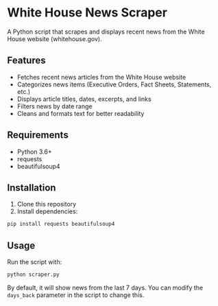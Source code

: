 # White House News Scraper

A Python script that scrapes and displays recent news from the White House website (whitehouse.gov).

## Features

- Fetches recent news articles from the White House website
- Categorizes news items (Executive Orders, Fact Sheets, Statements, etc.)
- Displays article titles, dates, excerpts, and links
- Filters news by date range
- Cleans and formats text for better readability

## Requirements

- Python 3.6+
- requests
- beautifulsoup4

## Installation

1. Clone this repository
2. Install dependencies:
```bash
pip install requests beautifulsoup4
```

## Usage

Run the script with:
```bash
python scraper.py
```

By default, it will show news from the last 7 days. You can modify the `days_back` parameter in the script to change this. 